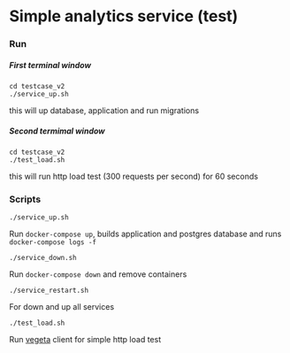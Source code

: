 # Simple analytics service (test)
### Run
##### First terminal window
```
cd testcase_v2
./service_up.sh
```
this will up database, application and run migrations
##### Second termimal window
```
cd testcase_v2
./test_load.sh
```
this will run http load test (300 requests per second) for 60 seconds

### Scripts
```
./service_up.sh
```
Run `docker-compose up`, builds application and postgres database and runs `docker-compose logs -f`
```
./service_down.sh
```
Run `docker-compose down` and remove containers
```
./service_restart.sh
```
For down and up all services
```
./test_load.sh
```
Run [vegeta](https://github.com/tsenart/vegeta) client for simple http load test
